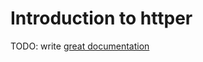 # Introduction to httper

TODO: write [great documentation](http://jacobian.org/writing/what-to-write/)
